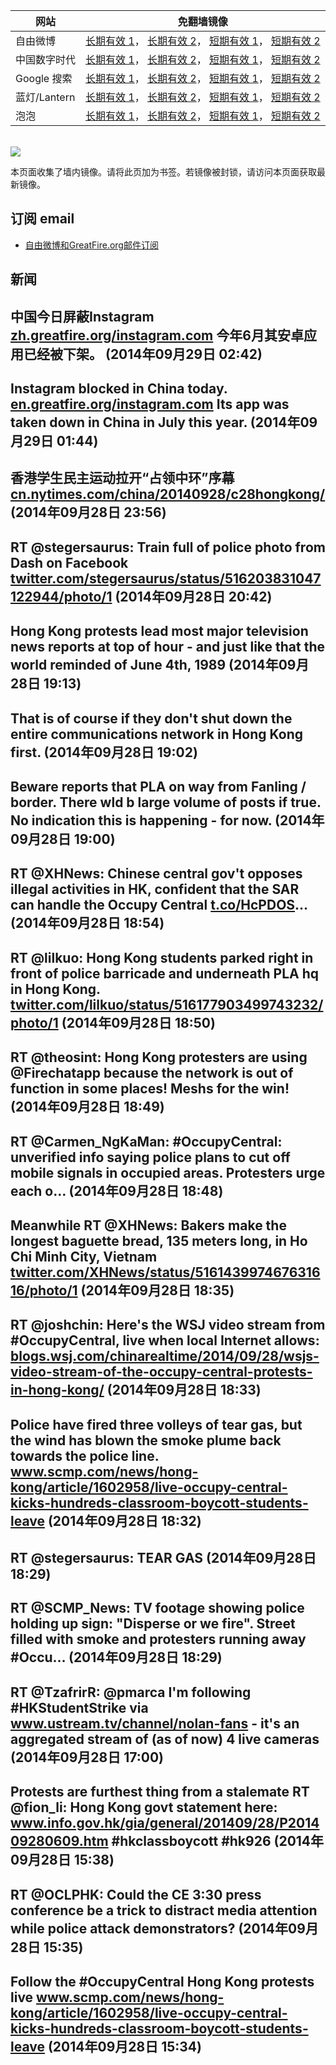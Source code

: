 <table>
    <thead>
        <tr>
            <th>网站</th>
            <th>免翻墙镜像</th>
        </tr>
    </thead>
    <tbody>    
        <tr>
            <td>自由微博</td>
            <td>            
                <a href="https://edgecastcdn.net/00107ED/freeweibo/" target="_BLANK">长期有效 1</a>，            
                <a href="https://objects.dreamhost.com/freeweibo/index.html" target="_BLANK">长期有效 2</a>，            
                <a href="https://fw3.azurewebsites.net" target="_BLANK">短期有效 1</a>，            
                <a href="https://d1stdkq55ggsv7.cloudfront.net" target="_BLANK">短期有效 2</a>
            </td>
        </tr>    
        <tr>
            <td>中国数字时代</td>
            <td>            
                <a href="https://a248.e.akamai.net/f/1/1/1/dci.download.akamai.com/35985/159415/1/c/" target="_BLANK">长期有效 1</a>，            
                <a href="https://objects.dreamhost.com/cdt/index.html" target="_BLANK">长期有效 2</a>，            
                <a href="https://1ff2d.azurewebsites.net" target="_BLANK">短期有效 1</a>，            
                <a href="https://d29jekp4emy41a.cloudfront.net" target="_BLANK">短期有效 2</a>
            </td>
        </tr>    
        <tr>
            <td>Google 搜索</td>
            <td>            
                <a href="https://edgecastcdn.net/00107ED/g/" target="_BLANK">长期有效 1</a>，            
                <a href="https://objects.dreamhost.com/goo/index.html" target="_BLANK">长期有效 2</a>，            
                <a href="https://865ba.azurewebsites.net" target="_BLANK">短期有效 1</a>，            
                <a href="https://d3vv89cvqbrqlq.cloudfront.net" target="_BLANK">短期有效 2</a>
            </td>
        </tr>    
        <tr>
            <td>蓝灯/Lantern</td>
            <td>            
                <a href="https://a248.e.akamai.net/f/1/1/1/dci.download.akamai.com/35985/159415/1/l/" target="_BLANK">长期有效 1</a>，            
                <a href="https://objects.dreamhost.com/lantern/index.html" target="_BLANK">长期有效 2</a>，            
                <a href="https://c7511.azurewebsites.net" target="_BLANK">短期有效 1</a>，            
                <a href="https://dx1djqjpnvurw.cloudfront.net" target="_BLANK">短期有效 2</a>
            </td>
        </tr>    
        <tr>
            <td>泡泡</td>
            <td>            
                <a href="https://edgecastcdn.net/00107ED/paopao/" target="_BLANK">长期有效 1</a>，            
                <a href="https://objects.dreamhost.com/paopao/index.html" target="_BLANK">长期有效 2</a>，            
                <a href="https://paopao2.azurewebsites.net" target="_BLANK">短期有效 1</a>，            
                <a href="https://d19ysv8o6fv16v.cloudfront.net" target="_BLANK">短期有效 2</a>
            </td>
        </tr>
    </tbody>
</table>
<br/>
<img src="https://raw.githubusercontent.com/greatfire/z/master/logos.gif" />

本页面收集了墙内镜像。请将此页加为书签。若镜像被封锁，请访问本页面获取最新镜像。

## 订阅 email
* <a href="https://b.us7.list-manage.com/subscribe?u=854fca58782082e0cbdf204a0&id=c78949b93c">自由微博和GreatFire.org邮件订阅</a>
    
## 新闻
中国今日屏蔽Instagram <a href="https://zh.greatfire.org/instagram.com" target="_BLANK">zh.greatfire.org/instagram.com</a> 今年6月其安卓应用已经被下架。 (2014年09月29日 02:42)
 ---
Instagram blocked in China today. <a href="https://en.greatfire.org/instagram.com" target="_BLANK">en.greatfire.org/instagram.com</a> Its app was taken down in China in July this year. (2014年09月29日 01:44)
 ---
香港学生民主运动拉开“占领中环”序幕 <a href="http://cn.nytimes.com/china/20140928/c28hongkong/" target="_BLANK">cn.nytimes.com/china/20140928/c28hongkong/</a> (2014年09月28日 23:56)
 ---
RT @stegersaurus: Train full of police photo from Dash on Facebook <a href="https://twitter.com/stegersaurus/status/516203831047122944/photo/1" target="_BLANK">twitter.com/stegersaurus/status/516203831047122944/photo/1</a> (2014年09月28日 20:42)
 ---
Hong Kong protests lead most major television news reports at top of hour - and just like that the world reminded of June 4th, 1989 (2014年09月28日 19:13)
 ---
That is of course if they don't shut down the entire communications network in Hong Kong first. (2014年09月28日 19:02)
 ---
Beware reports that PLA on way from Fanling / border. There wld b large volume of posts if true. No indication this is happening - for now. (2014年09月28日 19:00)
 ---
RT @XHNews: Chinese central gov't opposes illegal activities in HK, confident that the SAR can handle the Occupy Central <a href="http://t.co/HcPDOS" target="_BLANK">t.co/HcPDOS</a>… (2014年09月28日 18:54)
 ---
RT @lilkuo: Hong Kong students parked right in front of police barricade and underneath PLA hq in Hong Kong. <a href="https://twitter.com/lilkuo/status/516177903499743232/photo/1" target="_BLANK">twitter.com/lilkuo/status/516177903499743232/photo/1</a> (2014年09月28日 18:50)
 ---
RT @theosint: Hong Kong protesters are using @Firechatapp because the network is out of function in some places! Meshs for the win! (2014年09月28日 18:49)
 ---
RT @Carmen_NgKaMan: #OccupyCentral: unverified info saying police plans to cut off mobile signals in occupied areas. Protesters urge each o… (2014年09月28日 18:48)
 ---
Meanwhile RT @XHNews: Bakers make the longest baguette bread, 135 meters long, in Ho Chi Minh City, Vietnam <a href="https://twitter.com/XHNews/status/516143997467631616/photo/1" target="_BLANK">twitter.com/XHNews/status/516143997467631616/photo/1</a> (2014年09月28日 18:35)
 ---
RT @joshchin: Here's the WSJ video stream from #OccupyCentral, live when local Internet allows: <a href="http://blogs.wsj.com/chinarealtime/2014/09/28/wsjs-video-stream-of-the-occupy-central-protests-in-hong-kong/" target="_BLANK">blogs.wsj.com/chinarealtime/2014/09/28/wsjs-video-stream-of-the-occupy-central-protests-in-hong-kong/</a> (2014年09月28日 18:33)
 ---
Police have fired three volleys of tear gas, but the wind has blown the smoke plume back towards the police line.
<a href="http://www.scmp.com/news/hong-kong/article/1602958/live-occupy-central-kicks-hundreds-classroom-boycott-students-leave" target="_BLANK">www.scmp.com/news/hong-kong/article/1602958/live-occupy-central-kicks-hundreds-classroom-boycott-students-leave</a> (2014年09月28日 18:32)
 ---
RT @stegersaurus: TEAR GAS (2014年09月28日 18:29)
 ---
RT @SCMP_News: TV footage showing police holding up sign: "Disperse or we fire". Street filled with smoke and protesters running away #Occu… (2014年09月28日 18:29)
 ---
RT @TzafrirR: @pmarca I'm following #HKStudentStrike via <a href="http://www.ustream.tv/channel/nolan-fans" target="_BLANK">www.ustream.tv/channel/nolan-fans</a> - it's an aggregated stream of (as of now) 4 live cameras (2014年09月28日 17:00)
 ---
Protests are furthest thing from a stalemate RT @fion_li: Hong Kong govt statement here: <a href="http://www.info.gov.hk/gia/general/201409/28/P201409280609.htm" target="_BLANK">www.info.gov.hk/gia/general/201409/28/P201409280609.htm</a> #hkclassboycott #hk926 (2014年09月28日 15:38)
 ---
RT @OCLPHK: Could the CE 3:30 press conference be a trick to distract media attention while police attack demonstrators? (2014年09月28日 15:35)
 ---
Follow the #OccupyCentral Hong Kong protests live <a href="http://www.scmp.com/news/hong-kong/article/1602958/live-occupy-central-kicks-hundreds-classroom-boycott-students-leave" target="_BLANK">www.scmp.com/news/hong-kong/article/1602958/live-occupy-central-kicks-hundreds-classroom-boycott-students-leave</a> (2014年09月28日 15:34)
 ---
